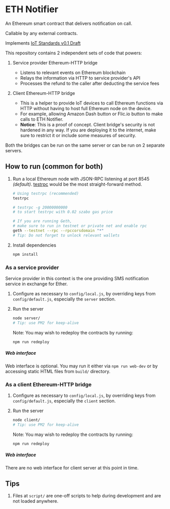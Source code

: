 # ETH Notifier

An Ethereum smart contract that delivers notification on call.

Callable by any external contracts.

Implements [IoT Standards v0.1 Draft](#details-comint-soon)


This repository contains 2 independent sets of code that powers:

1. Service provider Ethereum-HTTP bridge
    - Listens to relevant events on Ethereum blockchain
    - Relays the information via HTTP to service provider's API
    - Processes the refund to the caller after deducting the service fees

1. Client Ethereum-HTTP bridge
    - This is a helper to provide IoT devices to call Ethereum functions via HTTP without having to host full Ethereum node on the device.
    - For example, allowing Amazon Dash button or Flic.io button to make calls to ETH Notifier.
    - **Notice**: This is a proof of concept. Client bridge's security is not hardened in any way. If you are deploying it to the internet, make sure to restrict it or include some measures of security.

Both the bridges can be run on the same server or can be run on 2 separate servers.

## How to run (common for both)

1. Run a local Ethereum node with JSON-RPC listening at port 8545 _(default)_. [testrpc](https://github.com/ethereumjs/testrpc) would be the most straight-forward method.

    ```bash
    # Using testrpc (recommended)
    testrpc

    # testrpc -g 20000000000
    # to start testrpc with 0.02 szabo gas price

    # If you are running Geth, 
    # make sure to run in testnet or private net and enable rpc
    geth --testnet --rpc --rpccorsdomain "*"
    # Tip: Do not forget to unlock relevant wallets
    ```

1. Install dependencies

    ```bash
    npm install
    ```


### As a service provider

Service provider in this context is the one providing SMS notification service in exchange for Ether.

1. Configure as necessary to `config/local.js`, by overriding keys from `config/default.js`, especially the `server` section.

1. Run the server

    ```bash
    node server/
    # Tip: use PM2 for keep-alive
    ```

    Note: You may wish to redeploy the contracts by running:

    ```
    npm run redeploy
    ```

##### Web interface

Web interface is optional. You may run it either via `npm run web-dev` or by accessing static HTML files from `build/` directory.


### As a client Ethereum-HTTP bridge

1. Configure as necessary to `config/local.js`, by overriding keys from `config/default.js`, especially the `client` section.

1. Run the server

    ```bash
    node client/
    # Tip: use PM2 for keep-alive
    ```

    Note: You may wish to redeploy the contracts by running:

    ```
    npm run redeploy
    ```

##### Web interface

There are no web interface for client server at this point in time.


## Tips

1. Files at `script/` are one-off scripts to help during development and are not loaded anywhere. 

